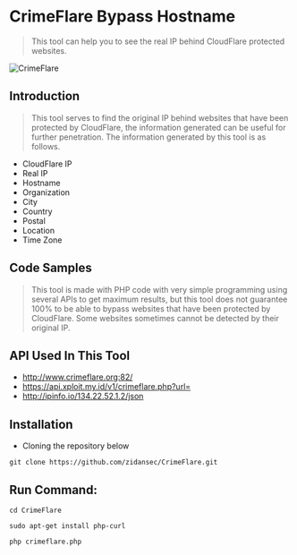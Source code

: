 # CrimeFlare Bypass Hostname

> This tool can help you to see the real IP behind CloudFlare protected websites.

![CrimeFlare](https://repository-images.githubusercontent.com/350108196/e6fe2280-968a-11eb-82a0-48a9b9d38e27)

## Introduction

> This tool serves to find the original IP behind websites that have been protected by CloudFlare, the information generated can be useful for further penetration. The information generated by this tool is as follows.

- CloudFlare IP
- Real IP
- Hostname
- Organization
- City
- Country
- Postal
- Location
- Time Zone

## Code Samples

> This tool is made with PHP code with very simple programming using several APIs to get maximum results, but this tool does not guarantee 100% to be able to bypass websites that have been protected by CloudFlare. Some websites sometimes cannot be detected by their original IP.

## API Used In This Tool

- http://www.crimeflare.org:82/
- https://api.xploit.my.id/v1/crimeflare.php?url=
- http://ipinfo.io/134.22.52.1.2/json

## Installation

- Cloning the repository below

```
git clone https://github.com/zidansec/CrimeFlare.git
```

## Run Command:

```
cd CrimeFlare
```

```
sudo apt-get install php-curl
```

```
php crimeflare.php
```
